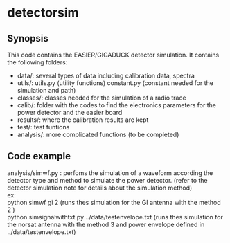 # detectorsim
## Synopsis
This code contains the EASIER/GIGADUCK detector simulation.
It contains the following folders: 
- data/: several types of data including calibration data, spectra
- utils/: utils.py (utility functions)  constant.py (constant needed for the simulation and path)
- classes/: classes needed for the simulation of a radio trace
- calib/: folder with the codes to find the electronics parameters for the power detector and the easier board
- results/: where the calibration results are kept
- test/: test funtions
- analysis/: more complicated functions (to be completed)

## Code example
analysis/simwf.py : perfoms the simulation of a waveform according the detector type and method to simulate the power detector.
(refer to the detector simulation note for details about the simulation method)  
ex:  
python simwf gi 2   (runs thes simulation for the GI antenna with the method 2 )   
python simsignalwithtxt.py ../data/testenvelope.txt   (runs thes simulation for the norsat antenna with the method 3 and power envelope defined in ../data/testenvelope.txt)




